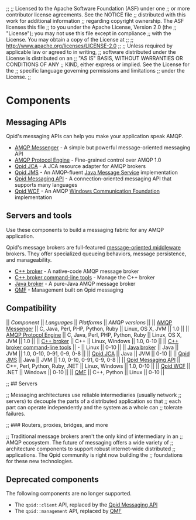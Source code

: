;;
;; Licensed to the Apache Software Foundation (ASF) under one
;; or more contributor license agreements.  See the NOTICE file
;; distributed with this work for additional information
;; regarding copyright ownership.  The ASF licenses this file
;; to you under the Apache License, Version 2.0 (the
;; "License"); you may not use this file except in compliance
;; with the License.  You may obtain a copy of the License at
;; 
;;   http://www.apache.org/licenses/LICENSE-2.0
;; 
;; Unless required by applicable law or agreed to in writing,
;; software distributed under the License is distributed on an
;; "AS IS" BASIS, WITHOUT WARRANTIES OR CONDITIONS OF ANY
;; KIND, either express or implied.  See the License for the
;; specific language governing permissions and limitations
;; under the License.
;;

# Components

## Messaging APIs

Qpid's messaging APIs can help you make your application speak AMQP.

 - [AMQP Messenger](messenger/index.html) - A simple but powerful message-oriented messaging API
 - [AMQP Protocol Engine](protocol-engine/index.html) - Fine-grained control over AMQP 1.0
 - [Qpid JCA](qpid-jca/index.html) - A JCA resource adapter for AMQP brokers
 - [Qpid JMS](qpid-jms/index.html) - An AMQP-fluent [Java Message Service](http://en.wikipedia.org/wiki/Java_Message_Service) implementation
 - [Qpid Messaging API](messaging-api/index.html) - A connection-oriented messaging API that supports many languages
 - [Qpid WCF](qpid-wcf/index.html) - An AMQP [Windows Communication Foundation](http://msdn.microsoft.com/en-us/library/ms731082.aspx) implementation

## Servers and tools

Use these components to build a messaging fabric for any AMQP
application.

Qpid's message brokers are full-featured [message-oriented
middleware](http://en.wikipedia.org/wiki/Message-oriented_middleware)
brokers.  They offer specialized queueing behaviors, message
persistence, and manageability.

 - [C++ broker](cpp-broker/index.html) - A native-code AMQP message broker
 - [C++ broker command-line tools](cpp-broker-tools/index.html) - Manage the C++ broker
 - [Java broker](java-broker/index.html) - A pure-Java AMQP message broker
 - [QMF](qmf/index.html) - Management built on Qpid messaging
 
## Compatibility

  || *Component* || *Languages* || *Platforms* || *AMQP versions* ||
  || [AMQP Messenger](@site-url@/components/messenger/index.html) || C, Java, Perl, PHP, Python, Ruby || Linux, OS X, JVM || 1.0 ||
  || [AMQP Protocol Engine](@site-url@/components/protocol-engine/index.html) || C, Java, Perl, PHP, Python, Ruby || Linux, OS X, JVM || 1.0 ||
  || [C++ broker](@site-url@/components/cpp-broker/index.html) || C++ || Linux, Windows || 1.0, 0-10 ||
  || [C++ broker command-line tools](@site-url@/components/cpp-broker-tools/index.html) || - || Linux || 0-10 ||
  || [Java broker](@site-url@/components/java-broker/index.html) || Java || JVM || 1.0, 0-10, 0-91, 0-9, 0-8 ||
  || [Qpid JCA](@site-url@/components/qpid-jca/index.html) || Java || JVM || 0-10 ||
  || [Qpid JMS](@site-url@/components/qpid-jms/index.html) || Java || JVM || 1.0, 0-10, 0-91, 0-9, 0-8 ||
  || [Qpid Messaging API](@site-url@/components/messaging-api/index.html) || C++, Perl, Python, Ruby, .NET || Linux, Windows || 1.0, 0-10 ||
  || [Qpid WCF](@site-url@/components/qpid-wcf/index.html) || .NET || Windows || 0-10 ||
  || [QMF](@site-url@/components/qmf/index.html) || C++, Python || Linux || 0-10 ||

;; ## Servers

;; Messaging architectures use reliable intermediaries (usually network
;; servers) to decouple the parts of a distributed application so that
;; each part can operate independently and the system as a whole can
;; tolerate failures.

;; ### Routers, proxies, bridges, and more

;; Traditional message brokers aren't the only kind of intermediary in an
;; AMQP ecosystem.  The future of messaging offers a wide variety of
;; architecture components to support robust internet-wide distributed
;; applications.  The Qpid community is right now building the
;; foundations for these new technologies.

## Deprecated components

The following components are no longer supported.

 - The `qpid::client` API, replaced by the [Qpid Messaging API](messaging-api/index.html)
 - The `qpid::management` API, replaced by [QMF](qmf/index.html)
